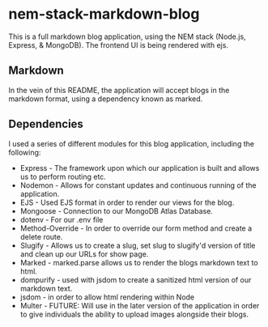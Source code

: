 # nem-stack-markdown-blog
This is a full markdown blog application, using the NEM stack (Node.js, Express, &amp; MongoDB). The frontend UI is being rendered with ejs.


## Markdown
In the vein of this README, the application will accept blogs in the markdown format, using a dependency known as marked.

## Dependencies
I used a series of different modules for this blog application, including the following:
- Express - The framework upon which our application is built and allows us to perform routing etc. 
- Nodemon - Allows for constant updates and continuous running of the application. 
- EJS - Used EJS format in order to render our views for the blog.
- Mongoose - Connection to our MongoDB Atlas Database.
- dotenv - For our .env file
- Method-Override - In order to override our form method and create a delete route.
- Slugify - Allows us to create a slug, set slug to slugify'd version of title and clean up our URLs for show page.
- Marked - marked.parse allows us to render the blogs markdown text to html.
- dompurify - used with jsdom to create a sanitized html version of our markdown text.
- jsdom - in order to allow html rendering within Node
- Multer - FUTURE: Will use in the later version of the application in order to give individuals the ability to upload images alongside their blogs.

